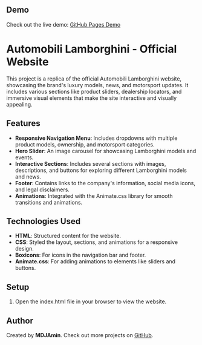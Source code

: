 ## Demo

Check out the live demo: [GitHub Pages Demo](https://mdjamin.github.io/Lamborghini/)

# Automobili Lamborghini - Official Website

This project is a replica of the official Automobili Lamborghini website, showcasing the brand's luxury models, news, and motorsport updates. It includes various sections like product sliders, dealership locators, and immersive visual elements that make the site interactive and visually appealing.

## Features

- **Responsive Navigation Menu**: Includes dropdowns with multiple product models, ownership, and motorsport categories.
- **Hero Slider**: An image carousel for showcasing Lamborghini models and events.
- **Interactive Sections**: Includes several sections with images, descriptions, and buttons for exploring different Lamborghini models and news.
- **Footer**: Contains links to the company's information, social media icons, and legal disclaimers.
- **Animations**: Integrated with the Animate.css library for smooth transitions and animations.

## Technologies Used

- **HTML**: Structured content for the website.
- **CSS**: Styled the layout, sections, and animations for a responsive design.
- **Boxicons**: For icons in the navigation bar and footer.
- **Animate.css**: For adding animations to elements like sliders and buttons.

## Setup

1. Open the index.html file in your browser to view the website.

## Author
Created by **MDJAmin**. Check out more projects on [GitHub](https://github.com/MDJAmin).
